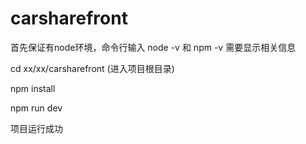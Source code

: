 # carsharefront

首先保证有node环境，命令行输入 node -v 和 npm -v 需要显示相关信息

cd xx/xx/carsharefront (进入项目根目录)

npm install

npm run dev

项目运行成功


